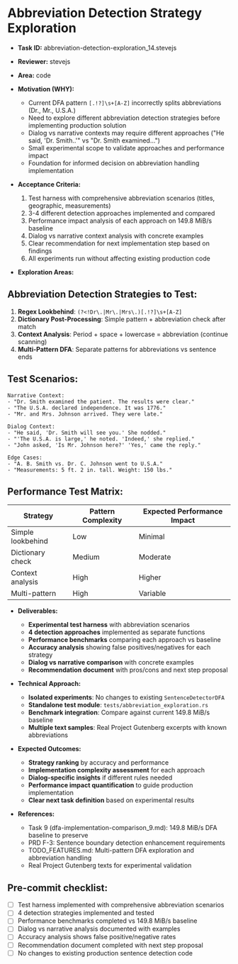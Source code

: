 # Abbreviation Detection Strategy Exploration

* **Task ID:** abbreviation-detection-exploration_14.stevejs
* **Reviewer:** stevejs
* **Area:** code
* **Motivation (WHY):**
  - Current DFA pattern `[.!?]\s+[A-Z]` incorrectly splits abbreviations (Dr., Mr., U.S.A.)
  - Need to explore different abbreviation detection strategies before implementing production solution
  - Dialog vs narrative contexts may require different approaches ("He said, 'Dr. Smith..'" vs "Dr. Smith examined...")
  - Small experimental scope to validate approaches and performance impact
  - Foundation for informed decision on abbreviation handling implementation

* **Acceptance Criteria:**
  1. Test harness with comprehensive abbreviation scenarios (titles, geographic, measurements)
  2. 3-4 different detection approaches implemented and compared
  3. Performance impact analysis of each approach on 149.8 MiB/s baseline
  4. Dialog vs narrative context analysis with concrete examples
  5. Clear recommendation for next implementation step based on findings
  6. All experiments run without affecting existing production code

* **Exploration Areas:**

## Abbreviation Detection Strategies to Test:
1. **Regex Lookbehind**: `(?<!Dr\.|Mr\.|Mrs\.)[.!?]\s+[A-Z]`
2. **Dictionary Post-Processing**: Simple pattern + abbreviation check after match
3. **Context Analysis**: Period + space + lowercase = abbreviation (continue scanning)
4. **Multi-Pattern DFA**: Separate patterns for abbreviations vs sentence ends

## Test Scenarios:
```
Narrative Context:
- "Dr. Smith examined the patient. The results were clear."
- "The U.S.A. declared independence. It was 1776."
- "Mr. and Mrs. Johnson arrived. They were late."

Dialog Context:  
- "He said, 'Dr. Smith will see you.' She nodded."
- "'The U.S.A. is large,' he noted. 'Indeed,' she replied."
- "John asked, 'Is Mr. Johnson here?' 'Yes,' came the reply."

Edge Cases:
- "A. B. Smith vs. Dr. C. Johnson went to U.S.A."
- "Measurements: 5 ft. 2 in. tall. Weight: 150 lbs."
```

## Performance Test Matrix:
| Strategy | Pattern Complexity | Expected Performance Impact |
|----------|-------------------|---------------------------|
| Simple lookbehind | Low | Minimal |
| Dictionary check | Medium | Moderate |
| Context analysis | High | Higher |
| Multi-pattern | High | Variable |

* **Deliverables:**
  - **Experimental test harness** with abbreviation scenarios
  - **4 detection approaches** implemented as separate functions
  - **Performance benchmarks** comparing each approach vs baseline
  - **Accuracy analysis** showing false positives/negatives for each strategy
  - **Dialog vs narrative comparison** with concrete examples
  - **Recommendation document** with pros/cons and next step proposal

* **Technical Approach:**
  - **Isolated experiments**: No changes to existing `SentenceDetectorDFA`
  - **Standalone test module**: `tests/abbreviation_exploration.rs`
  - **Benchmark integration**: Compare against current 149.8 MiB/s baseline
  - **Multiple text samples**: Real Project Gutenberg excerpts with known abbreviations

* **Expected Outcomes:**
  - **Strategy ranking** by accuracy and performance
  - **Implementation complexity assessment** for each approach
  - **Dialog-specific insights** if different rules needed
  - **Performance impact quantification** to guide production implementation
  - **Clear next task definition** based on experimental results

* **References:**
  - Task 9 (dfa-implementation-comparison_9.md): 149.8 MiB/s DFA baseline to preserve
  - PRD F-3: Sentence boundary detection enhancement requirements  
  - TODO_FEATURES.md: Multi-pattern DFA exploration and abbreviation handling
  - Real Project Gutenberg texts for experimental validation

## Pre-commit checklist:
- [ ] Test harness implemented with comprehensive abbreviation scenarios
- [ ] 4 detection strategies implemented and tested
- [ ] Performance benchmarks completed vs 149.8 MiB/s baseline
- [ ] Dialog vs narrative analysis documented with examples
- [ ] Accuracy analysis shows false positive/negative rates
- [ ] Recommendation document completed with next step proposal
- [ ] No changes to existing production sentence detection code